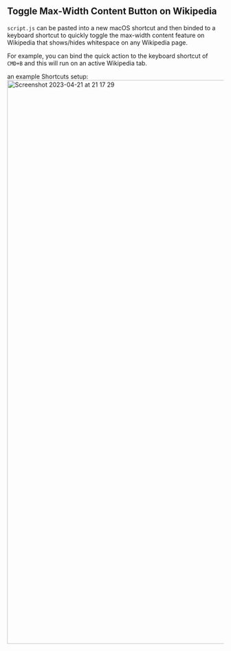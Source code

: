 ## Toggle Max-Width Content Button on Wikipedia

`script.js` can be pasted into a new macOS shortcut and then binded to a keyboard shortcut
to quickly toggle the max-width content feature on Wikipedia that shows/hides whitespace
on any Wikipedia page.

For example, you can bind the quick action to the keyboard shortcut of
`CMD+B` and this will run on an active Wikipedia tab.

an example Shortcuts setup:
<img width="1312" alt="Screenshot 2023-04-21 at 21 17 29" src="https://user-images.githubusercontent.com/84298213/233598072-c5794c0d-9a0d-4897-8fb2-65e9d4e8d0bd.png">
